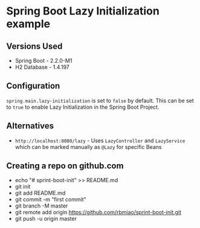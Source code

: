 # Spring Boot Lazy Initialization example

## Versions Used
- Spring Boot - 2.2.0-M1
- H2 Database - 1.4.197

## Configuration
`spring.main.lazy-initialization` is set to `false` by default. This can be set to `true` to enable Lazy Initialization in the Spring Boot Project.

## Alternatives
- `http://localhost:8080/lazy` - Uses `LazyController` and `LazyService` which can be marked manually as `@Lazy` for specific Beans

## Creating a repo on github.com
- echo "# sprint-boot-init" >> README.md
- git init
- git add README.md
- git commit -m "first commit"
- git branch -M master
- git remote add origin https://github.com/rbmiao/sprint-boot-init.git
- git push -u origin master
